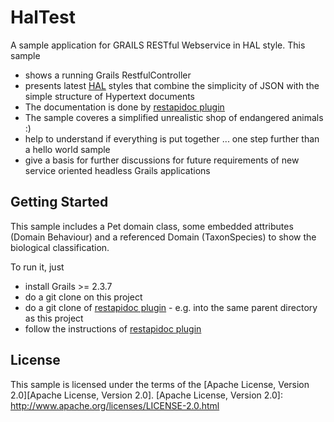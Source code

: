 HalTest
=======

A sample application for GRAILS RESTful Webservice in HAL style. This sample 
* shows a running Grails RestfulController 
* presents latest [HAL][HAL] styles that combine the simplicity of JSON with the simple structure of Hypertext documents
* The documentation is done by [restapidoc plugin][restapidoc plugin] 
* The sample coveres a simplified unrealistic shop of endangered animals :)
* help to understand if everything is put together ... one step further than a hello world sample
* give a basis for further discussions for future requirements of new service oriented headless Grails applications

[HAL]: http://stateless.co/hal_specification.html
[restapidoc plugin]: https://github.com/siemens/restapidoc

Getting Started
-----------

This sample includes a Pet domain class, some embedded attributes (Domain Behaviour) and a referenced Domain (TaxonSpecies) to show the biological classification. 

To run it, just
* install Grails >= 2.3.7
* do a git clone on this project
* do a git clone of [restapidoc plugin] - e.g. into the same parent directory as this project
* follow the instructions of [restapidoc plugin]


License
-------

This sample is licensed under the terms of the [Apache License, Version 2.0][Apache License, Version 2.0].
[Apache License, Version 2.0]: http://www.apache.org/licenses/LICENSE-2.0.html

